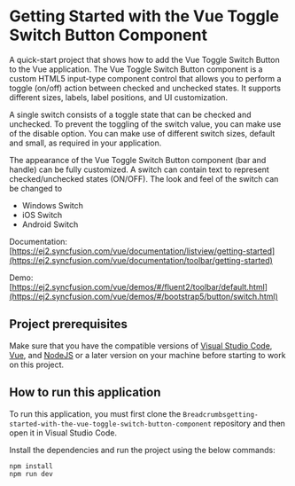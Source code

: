 # Getting Started with the Vue Toggle Switch Button Component
A quick-start project that shows how to add the Vue Toggle Switch Button to the Vue application. The Vue Toggle Switch Button component is a custom HTML5 input-type component control that allows you to perform a toggle (on/off) action between checked and unchecked states. It supports different sizes, labels, label positions, and UI customization.

A single switch consists of a toggle state that can be checked and unchecked. To prevent the toggling of the switch value, you can make use of the disable option. You can make use of different switch sizes, default and small, as required in your application.

The appearance of the Vue Toggle Switch Button component (bar and handle) can be fully customized. A switch can contain text to represent checked/unchecked states (ON/OFF). The look and feel of the switch can be changed to

- Windows Switch
- iOS Switch
- Android Switch



Documentation: [https://ej2.syncfusion.com/vue/documentation/listview/getting-started](https://ej2.syncfusion.com/vue/documentation/toolbar/getting-started)

Demo: [https://ej2.syncfusion.com/vue/demos/#/fluent2/toolbar/default.html](https://ej2.syncfusion.com/vue/demos/#/bootstrap5/button/switch.html)

## Project prerequisites
Make sure that you have the compatible versions of [Visual Studio Code](https://code.visualstudio.com/download ), [Vue](https://cli.vuejs.org/guide/installation.html), and  [NodeJS](https://nodejs.org/en/download) or a later version on your machine before starting to work on this project.

## How to run this application
To run this application, you must first clone the 
`Breadcrumbsgetting-started-with-the-vue-toggle-switch-button-component` repository and then open it in Visual Studio Code. 

Install the dependencies and run the project using the below commands:
```bash
npm install
npm run dev
```
